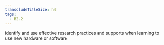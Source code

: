 ```yaml
---
transcludeTitleSize: h4
tags:
  - B2.2
---
```

identify and use effective research practices and supports when learning to use new hardware or software